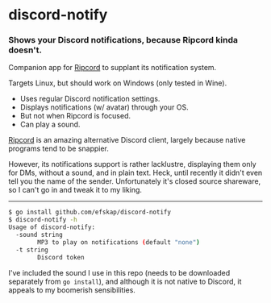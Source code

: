 # discord-notify

### Shows your Discord notifications, because Ripcord kinda doesn't.

Companion app for [Ripcord](https://cancel.fm/ripcord/) to supplant its notification system.

Targets Linux, but should work on Windows (only tested in Wine).

* Uses regular Discord notification settings.
* Displays notifications (w/ avatar) through your OS.
* But not when Ripcord is focused.
* Can play a sound.

[Ripcord](https://cancel.fm/ripcord/) is an amazing alternative Discord client, largely because native programs tend to be snappier. 

However, its notifications support is rather lacklustre, displaying them only for DMs, without a sound, and in plain text. Heck, until recently it didn't even tell you the name of the sender. Unfortunately it's closed source shareware, so I can't go in and tweak it to my liking.



---

```sh
$ go install github.com/efskap/discord-notify
$ discord-notify -h
Usage of discord-notify:
  -sound string
        MP3 to play on notifications (default "none")
  -t string
        Discord token
```

I've included the sound I use in this repo (needs to be downloaded separately from `go install`), and although it is not native to Discord, it appeals to my boomerish sensibilities. 
